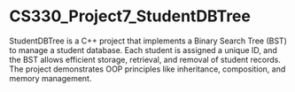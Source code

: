 # CS330_Project7_StudentDBTree
StudentDBTree is a C++ project that implements a Binary Search Tree (BST) to manage a student database. Each student is assigned a unique ID, and the BST allows efficient storage, retrieval, and removal of student records. The project demonstrates OOP principles like inheritance, composition, and memory management.
